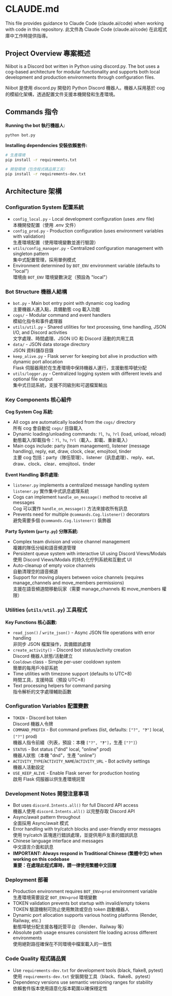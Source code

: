 # CLAUDE.md

This file provides guidance to Claude Code (claude.ai/code) when working with code in this repository.
此文件為 Claude Code (claude.ai/code) 在此程式庫中工作時提供指導。

## Project Overview 專案概述

Niibot is a Discord bot written in Python using discord.py. The bot uses a cog-based architecture for modular functionality and supports both local development and production environments through configuration files.

Niibot 是使用 discord.py 開發的 Python Discord 機器人。機器人採用基於 cog 的模組化架構，透過配置文件支援本機開發和生產環境。

## Commands 指令

**Running the bot 執行機器人:**
```bash
python bot.py
```

**Installing dependencies 安裝依賴套件:**
```bash
# 生產環境
pip install -r requirements.txt

# 開發環境（包含程式碼品質工具）
pip install -r requirements-dev.txt
```

## Architecture 架構

### Configuration System 配置系統
- `config_local.py` - Local development configuration (uses .env file)  
  本機開發配置（使用 .env 文件）
- `config_prod.py` - Production configuration (uses environment variables with validation)  
  生產環境配置（使用環境變數並進行驗證）
- `utils/config_manager.py` - Centralized configuration management with singleton pattern  
  集中式配置管理，採用單例模式
- Environment determined by `BOT_ENV` environment variable (defaults to "local")  
  環境由 `BOT_ENV` 環境變數決定（預設為 "local"）

### Bot Structure 機器人結構
- `bot.py` - Main bot entry point with dynamic cog loading  
  主要機器人進入點，具備動態 cog 載入功能
- `cogs/` - Modular command and event handlers  
  模組化指令和事件處理器
- `utils/util.py` - Shared utilities for text processing, time handling, JSON I/O, and Discord activities  
  文字處理、時間處理、JSON I/O 和 Discord 活動的共用工具
- `data/` - JSON data storage directory  
  JSON 資料儲存目錄
- `keep_alive.py` - Flask server for keeping bot alive in production with dynamic port allocation  
  Flask 伺服器用於在生產環境中保持機器人運行，支援動態埠號分配
- `utils/logger.py` - Centralized logging system with different levels and optional file output  
  集中式日誌系統，支援不同級別和可選檔案輸出

### Key Components 核心組件

**Cog System Cog 系統:**
- All cogs are automatically loaded from the `cogs/` directory  
  所有 cog 會自動從 `cogs/` 目錄載入
- Dynamic loading/unloading commands: `?l`, `?u`, `?rl` (load, unload, reload)  
  動態載入/卸載指令：`?l`, `?u`, `?rl`（載入、卸載、重新載入）
- Main cogs include: party (team management), listener (message handling), reply, eat, draw, clock, clear, emojitool, tinder  
  主要 cog 包括：party（隊伍管理）、listener（訊息處理）、reply、eat、draw、clock、clear、emojitool、tinder

**Event Handling 事件處理:**
- `listener.py` implements a centralized message handling system  
  `listener.py` 實作集中式訊息處理系統
- Cogs can implement `handle_on_message()` method to receive all messages  
  Cog 可以實作 `handle_on_message()` 方法來接收所有訊息
- Prevents need for multiple `@commands.Cog.listener()` decorators  
  避免需要多個 `@commands.Cog.listener()` 裝飾器

**Party System (`party.py`) 分隊系統:**
- Complex team division and voice channel management  
  複雜的隊伍分組和語音頻道管理
- Persistent queue system with interactive UI using Discord Views/Modals  
  使用 Discord Views/Modals 的持久化佇列系統和互動式 UI
- Auto-cleanup of empty voice channels  
  自動清理空的語音頻道
- Support for moving players between voice channels (requires manage_channels and move_members permissions)  
  支援在語音頻道間移動玩家（需要 manage_channels 和 move_members 權限）

### Utilities (`utils/util.py`) 工具程式

**Key Functions 核心函數:**
- `read_json()` / `write_json()` - Async JSON file operations with error handling  
  非同步 JSON 檔案操作，具備錯誤處理
- `create_activity()` - Discord bot status/activity creation  
  Discord 機器人狀態/活動建立
- `Cooldown` class - Simple per-user cooldown system  
  簡單的每用戶冷卻系統
- Time utilities with timezone support (defaults to UTC+8)  
  時間工具，支援時區（預設 UTC+8）
- Text processing helpers for command parsing  
  指令解析的文字處理輔助函數

### Configuration Variables 配置變數
- `TOKEN` - Discord bot token  
  Discord 機器人令牌
- `COMMAND_PREFIX` - Bot command prefixes (list, defaults: `["?", "❓"]` local, `["?"]` prod)  
  機器人指令前綴（列表，預設：本機 `["?", "❓"]`，生產 `["?"]`）
- `STATUS` - Bot status ("dnd" local, "online" prod)  
  機器人狀態（本機 "dnd"，生產 "online"）
- `ACTIVITY_TYPE`/`ACTIVITY_NAME`/`ACTIVITY_URL` - Bot activity settings  
  機器人活動設定
- `USE_KEEP_ALIVE` - Enable Flask server for production hosting  
  啟用 Flask 伺服器以供生產環境託管

### Development Notes 開發注意事項
- Bot uses `discord.Intents.all()` for full Discord API access  
  機器人使用 `discord.Intents.all()` 以完整存取 Discord API
- Async/await pattern throughout  
  全面採用 Async/await 模式
- Error handling with try/catch blocks and user-friendly error messages  
  使用 try/catch 區塊進行錯誤處理，並提供用戶友善的錯誤訊息
- Chinese language interface and messages  
  中文語言介面和訊息
- **IMPORTANT: Always respond in Traditional Chinese (繁體中文) when working on this codebase**  
  **重要：在處理此程式庫時，請一律使用繁體中文回覆**

### Deployment 部署
- Production environment requires `BOT_ENV=prod` environment variable  
  生產環境需要設定 `BOT_ENV=prod` 環境變數
- TOKEN validation prevents bot startup with invalid/empty tokens  
  TOKEN 驗證機制可防止使用無效或空白 token 啟動機器人
- Dynamic port allocation supports various hosting platforms (Render, Railway, etc.)  
  動態埠號分配支援各種託管平台（Render、Railway 等）
- Absolute path usage ensures consistent file loading across different environments  
  使用絕對路徑確保在不同環境中檔案載入的一致性

### Code Quality 程式碼品質
- Use `requirements-dev.txt` for development tools (black, flake8, pytest)  
  使用 `requirements-dev.txt` 安裝開發工具（black、flake8、pytest）
- Dependency versions use semantic versioning ranges for stability  
  依賴套件版本使用語意化版本範圍以確保穩定性